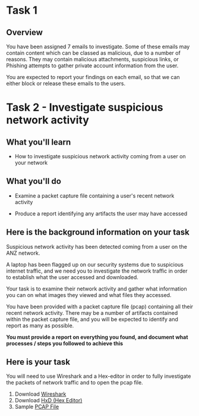 # Task 1

## Overview 

You have been assigned 7 emails to investigate. Some of these emails may contain content which can be classed as malicious, due to a number of reasons. They may contain malicious attachments, suspicious links, or Phishing attempts to gather private account information from the user.

You are expected to report your findings on each email, so that we can either block or release these emails to the users.

# Task 2 - Investigate suspicious network activity

## What you'll learn

- How to investigate suspicious network activity coming from a user on your network
    

## What you'll do

- Examine a packet capture file containing a user's recent network activity
    
- Produce a report identifying any artifacts the user may have accessed

## Here is the background information on your task

Suspicious network activity has been detected coming from a user on the ANZ network. 

A laptop has been flagged up on our security systems due to suspicious internet traffic, and we need you to investigate the network traffic in order to establish what the user accessed and downloaded.

Your task is to examine their network activity and gather what information you can on what images they viewed and what files they accessed. 

You have been provided with a packet capture file (pcap) containing all their recent network activity. There may be a number of artifacts contained within the packet capture file, and you will be expected to identify and report as many as possible. 

**You must provide a report on everything you found, and document what processes / steps you followed to achieve this**

## Here is your task

You will need to use Wireshark and a Hex-editor in order to fully investigate the packets of network traffic and to open the pcap file.

1. Download [Wireshark ](https://www.wireshark.org/)
2. Download [HxD (Hex Editor)](https://mh-nexus.de/en/hxd/)
3. Sample [PCAP File ](https://cdn.theforage.com/vinternships/companyassets/AKkAyEwWc8wjPxx9n/Digital_Investigation%20Task%20(pcap%20file).pcapng)


